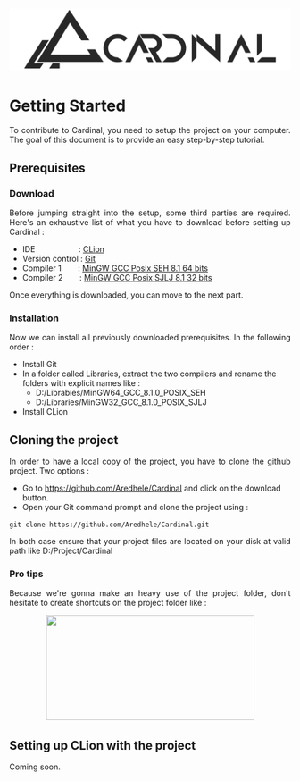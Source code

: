 # ![Cardinal](https://raw.githubusercontent.com/Aredhele/Cardinal/master/Docs/Visual/Banner.png)

# Getting Started

<p align="justify">
To contribute to Cardinal, you need to setup the project on your computer. The goal of this document is to 
provide an easy step-by-step tutorial.
</p>

## Prerequisites
### Download

<p align="justify">
Before jumping straight into the setup, some third parties are required. Here's an exhaustive list of what you have to download
before setting up Cardinal :
</p>

* IDE &emsp;&emsp;&emsp;&emsp;&emsp; : [CLion](https://www.jetbrains.com/clion/download/#section=windows)
* Version control                    : [Git](https://git-scm.com/)
* Compiler 1 &emsp;&nbsp;&nbsp;      : [MinGW GCC Posix SEH 8.1 64 bits](https://sourceforge.net/projects/mingw-w64/files/Toolchains%20targetting%20Win64/Personal%20Builds/mingw-builds/8.1.0/threads-posix/seh/x86_64-8.1.0-release-posix-seh-rt_v6-rev0.7z/download)
* Compiler 2 &emsp;&nbsp;&nbsp;      : [MinGW GCC Posix SJLJ 8.1 32 bits](https://sourceforge.net/projects/mingw-w64/files/Toolchains%20targetting%20Win32/Personal%20Builds/mingw-builds/8.1.0/threads-posix/sjlj/i686-8.1.0-release-posix-sjlj-rt_v6-rev0.7z/download)

Once everything is downloaded, you can move to the next part.

### Installation

<p align="justify">
Now we can install all previously downloaded prerequisites. In the following order :
</p>

* Install Git
* In a folder called Libraries, extract the two compilers and rename the folders with explicit names like :
  * D:/Librabies/MinGW64_GCC_8.1.0_POSIX_SEH
  * D:/Libraries/MinGW32_GCC_8.1.0_POSIX_SJLJ
* Install CLion

## Cloning the project

<p align="justify">
In order to have a local copy of the project, you have to clone the github project. Two options : 
</p>

* Go to https://github.com/Aredhele/Cardinal and click on the download button.
* Open your Git command prompt and clone the project using :
```
git clone https://github.com/Aredhele/Cardinal.git
```

<p align="justify">
In both case ensure that your project files are located on your disk at valid path like D:/Project/Cardinal
</p>

### Pro tips 

<p align="justify">
Because we're gonna make an heavy use of the project folder, don't hesitate to create shortcuts on the project folder like :
</p>
<p align="center">
 <img src="https://user-images.githubusercontent.com/14150442/61574507-1d63ca80-aac1-11e9-9b4f-8cb3751dd337.gif" width="373" height="188" />
</p>

## Setting up CLion with the project

Coming soon.
